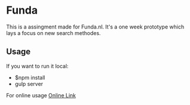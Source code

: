 # Funda
This is a assingment made for Funda.nl. It's a one week prototype which lays a focus on new search methodes.

## Usage
If you want to run it local:
* $npm install
* gulp server

For online usage
[Online Link](http://martijnnieuwenhuizen.nl/funda/)